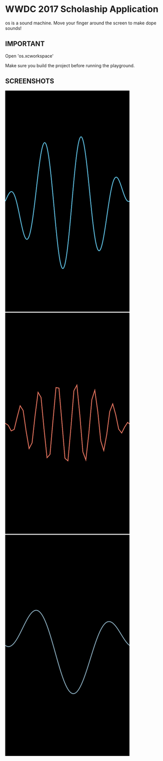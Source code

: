 # WWDC 2017 Scholaship Application

os is a sound machine. Move your finger around the screen to make dope sounds!

## IMPORTANT

Open 'os.xcworkspace'

Make sure you build the project before running the playground.

## SCREENSHOTS

![1](screenshots/1.PNG)
![2](screenshots/2.PNG)
![3](screenshots/3.PNG)
